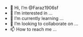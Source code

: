- 👋 Hi, I’m @Faraz1906sf
- 👀 I’m interested in ...
- 🌱 I’m currently learning ...
- 💞️ I’m looking to collaborate on ...
- 📫 How to reach me ...

<!---
Faraz1906sf/Faraz1906sf is a ✨ special ✨ repository because its `README.md` (this file) appears on your GitHub profile.
You can click the Preview link to take a look at your changes.
--->
